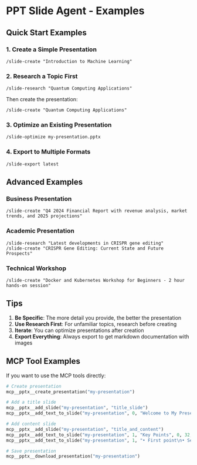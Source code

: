 # PPT Slide Agent - Examples

## Quick Start Examples

### 1. Create a Simple Presentation
```
/slide-create "Introduction to Machine Learning"
```

### 2. Research a Topic First
```
/slide-research "Quantum Computing Applications"
```
Then create the presentation:
```
/slide-create "Quantum Computing Applications"
```

### 3. Optimize an Existing Presentation
```
/slide-optimize my-presentation.pptx
```

### 4. Export to Multiple Formats
```
/slide-export latest
```

## Advanced Examples

### Business Presentation
```
/slide-create "Q4 2024 Financial Report with revenue analysis, market trends, and 2025 projections"
```

### Academic Presentation
```
/slide-research "Latest developments in CRISPR gene editing"
/slide-create "CRISPR Gene Editing: Current State and Future Prospects"
```

### Technical Workshop
```
/slide-create "Docker and Kubernetes Workshop for Beginners - 2 hour hands-on session"
```

## Tips

1. **Be Specific**: The more detail you provide, the better the presentation
2. **Use Research First**: For unfamiliar topics, research before creating
3. **Iterate**: You can optimize presentations after creation
4. **Export Everything**: Always export to get markdown documentation with images

## MCP Tool Examples

If you want to use the MCP tools directly:

```python
# Create presentation
mcp__pptx__create_presentation("my-presentation")

# Add a title slide
mcp__pptx__add_slide("my-presentation", "title_slide")
mcp__pptx__add_text_to_slide("my-presentation", 0, "Welcome to My Presentation", 0, 44, True)

# Add content slide
mcp__pptx__add_slide("my-presentation", "title_and_content")
mcp__pptx__add_text_to_slide("my-presentation", 1, "Key Points", 0, 32, True)
mcp__pptx__add_text_to_slide("my-presentation", 1, "• First point\n• Second point\n• Third point", 1)

# Save presentation
mcp__pptx__download_presentation("my-presentation")
```